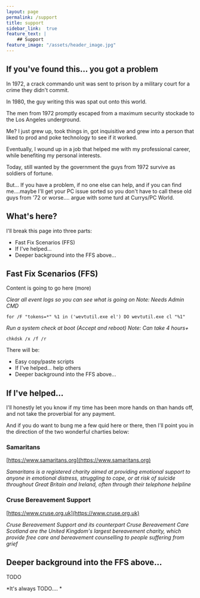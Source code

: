 ```yaml
---
layout: page
permalink: /support
title: support
sidebar_link:  true
feature_text: | 
    ## Support
feature_image: "/assets/header_image.jpg"
---
```


##  If you've found this... you got a problem

In 1972, a crack commando unit was sent to prison by a military court for a crime they didn't commit.  

In 1980, the guy writing this was spat out onto this world.  

The men from 1972 promptly escaped from a maximum security stockade to the Los Angeles underground.  

Me? I just grew up, took things in, got inquisitive and grew into a person that liked to prod and poke technology to see if it worked.  

Eventually, I wound up in a job that helped me with my professional career, while benefiting my personal interests.  

Today, still wanted by the government the guys from 1972 survive as soldiers of fortune.  

But... If you have a problem, if no one else can help, and if you can find me....maybe I'll get your PC issue sorted so you don't have to call these old guys from '72 or worse.... argue with some turd at Currys/PC World.  

## What's here?

I'll break this page into three parts:  

* Fast Fix Scenarios (FFS)  
* If I've helped... 
* Deeper background into the FFS above...  

## Fast Fix Scenarios (FFS)

Content is going to go here   (more)

*Clear all event logs so you can see what is going on*
*Note: Needs Admin CMD* 

`for /F "tokens=*" %1 in ('wevtutil.exe el') DO wevtutil.exe cl "%1"`

*Run a system check at boot (Accept and reboot)*
*Note: Can take 4 hours+*

`chkdsk /x /f /r`

There will be:  

* Easy copy/paste scripts
* If I've helped... help others
* Deeper background into the FFS above...

## If I've helped...

I'll honestly let you know if my time has been more hands on than hands off, and not take the proverbial for any payment.

And if you do want to bung me a few quid here or there, then I'll point you in the direction of the two wonderful charties below:

### Samaritans

[https://www.samaritans.org](https://www.samaritans.org)

*Samaritans is a registered charity aimed at providing emotional support to anyone in emotional distress, struggling to cope, or at risk of suicide throughout Great Britain and Ireland, often through their telephone helpline*

### Cruse Bereavement Support

[https://www.cruse.org.uk](https://www.cruse.org.uk)

*Cruse Bereavement Support and its counterpart Cruse Bereavement Care Scotland are the United Kingdom's largest bereavement charity, which provide free care and bereavement counselling to people suffering from grief*

## Deeper background into the FFS above...

TODO  

*It's always TODO.... *
